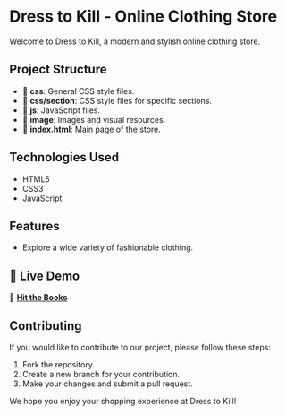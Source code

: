 # Dress to Kill - Online Clothing Store

Welcome to Dress to Kill, a modern and stylish online clothing store.

## Project Structure

- 📁 **css**: General CSS style files.
- 📁 **css/section**: CSS style files for specific sections.
- 📁 **js**: JavaScript files.
- 📁 **image**: Images and visual resources.
- 📄 **index.html**: Main page of the store.

## Technologies Used

- HTML5
- CSS3
- JavaScript

## Features

- Explore a wide variety of fashionable clothing.


## 🔗 Live Demo  
🚀 **[Hit the Books](https://dresstokill.netlify.app/)**  

## Contributing

If you would like to contribute to our project, please follow these steps:

1. Fork the repository.
2. Create a new branch for your contribution.
3. Make your changes and submit a pull request.

We hope you enjoy your shopping experience at Dress to Kill!
